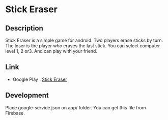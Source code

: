 # Stick Eraser

## Description
Stick Eraser is a simple game for android.
Two players erase sticks by turn. The loser is the player who erases the last stick.
You can select computer level 1, 2 or3. And can play with your friend.

## Link
* Google Play : [Stick Eraser](https://play.google.com/store/apps/details?id=jp.gr.java_conf.yuka.stickeraser.activity)

## Development
Place google-service.json on app/ folder. You can get this file from Firebase.
